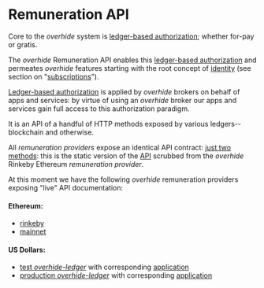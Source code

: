 # Remuneration API

Core to the *overhide* system is [ledger-based authorization](https://github.com/overhide/ledgers.js/blob/master/why/why.md); whether for-pay or gratis.

The *overhide* Remuneration API enables this [ledger-based authorization](https://github.com/overhide/ledgers.js/blob/master/why/why.md) and permeates *overhide* features starting with the root concept of [identity](docs/identity.md) (see section on "[subscriptions](docs/identity.md#subscriptions)").

[Ledger-based authorization](https://github.com/overhide/ledgers.js/blob/master/why/why.md) is applied by *overhide* brokers on behalf of apps and services:  by virtue of using an *overhide* broker our apps and services gain full access to this authorization paradigm.

It is an API of a handful of HTTP methods exposed by various ledgers--blockchain and otherwise.

All *remuneration providers* expose an identical API contract: [just two methods](remuneration.md): this is the static version of the [API](remuneration.md) scrubbed from the *overhide* Rinkeby Ethereum *remuneration provider*.

At this moment we have the following *overhide* remuneration providers exposing "live" API documentation:

#### Ethereum:

* [rinkeby](https://rinkeby.ethereum.overhide.io/swagger.html)
* [mainnet](https://ethereum.overhide.io/swagger.html)

#### US Dollars:

* [test *overhide-ledger*](https://test.ohledger.com/swagger.html) with corresponding [application](https://test.ohledger.com)
* [production *overhide-ledger*](https://ohledger.com/swagger.html) with corresponding [application](https://ohledger.com)